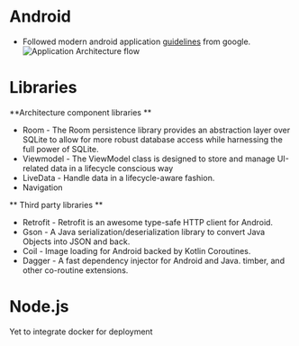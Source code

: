 # Android

- Followed modern android application [guidelines](https://developer.android.com/jetpack/docs/guide "guidelines") from google.
![Application Architecture flow](https://developer.android.com/topic/libraries/architecture/images/final-architecture.png "Application Architecture flow")
# Libraries
**Architecture component libraries **

- Room  - The Room persistence library provides an abstraction layer over SQLite to allow for more robust database access while harnessing the full power of SQLite.
- Viewmodel - The ViewModel class is designed to store and manage UI-related data in a lifecycle conscious way
- LiveData - Handle data in a lifecycle-aware fashion.
- Navigation

** Third party libraries **
- Retrofit - Retrofit is an awesome type-safe HTTP client for Android.
- Gson - A Java serialization/deserialization library to convert Java Objects into JSON and back.
- Coil - Image loading for Android backed by Kotlin Coroutines.
- Dagger - A fast dependency injector for Android and Java. 
timber, and other co-routine extensions.

# Node.js

Yet to integrate docker for deployment



